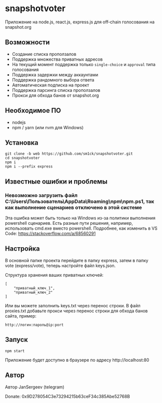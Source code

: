 # snapshotvoter
Приложение на node.js, react.js, express.js для off-chain голосования на snapshot.org
## Возможности
- Создание списка проползалов
- Поддержка множества приватных адресов
- На текущий момент поддержка только ```single-choice``` и ```approval``` типа голосования
- Поддержка задержки между аккаунтами
- Поддержка рандомного выбора ответа
- Автоматическая подписка на проект
- Поддержка парсинга списка проползалов
- Прокси для обхода банов от snapshot.org
## Необходимое ПО
- nodejs
- npm / yarn (или nvm для Windows)
## Установка
```
git clone -b web https://github.com/sm1ck/snapshotvoter.git
cd snapshotvoter
npm i
npm i --prefix express
```
## Известные ошибки и проблемы
### Невозможно загрузить файл C:\Users\Пользователь\AppData\Roaming\npm\npm.ps1, так как выполнение сценариев отключено в этой системе
Эта ошибка может быть только на Windows из-за политики выполнения powershell сценариев. Есть разные пути решения, например, использовать cmd.exe вместо powershell. Подробнее, как изменить в VS Code: https://stackoverflow.com/a/68560291
## Настройка
В основной папке проекта перейдите в папку express, затем в папку vote (express/vote), теперь настройте файл keys.json.

Структура хранения ваших приватных ключей:
```
[
    "приватный_ключ_1",
    "приватный_ключ_2"
]
```
Или вы можете заполнить keys.txt через перенос строки.
В файл proxies.txt добавьте прокси через перенос строки для обхода банов сайта, пример:

```
http://логин:пароль@ip:port
```
## Запуск
```
npm start
```
Приложение будет доступно в браузере по адресу http://localhost:80
## Автор
Автор JanSergeev (telegram)

Donate: 0x9D278054C3e73294215b63ceF34c385Abe52768B